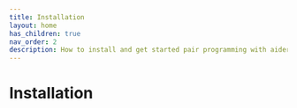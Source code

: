 ```yaml
---
title: Installation
layout: home
has_children: true
nav_order: 2
description: How to install and get started pair programming with aider.
---
```


# Installation
